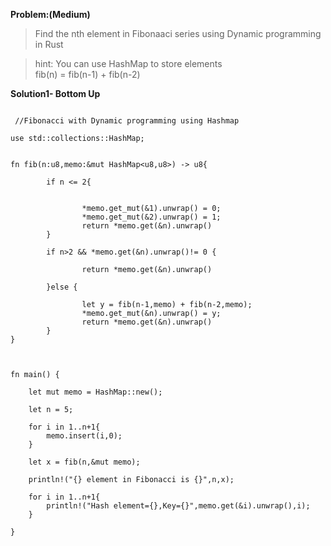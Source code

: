 **Problem:(Medium)**

> Find the nth element in Fibonaaci series using Dynamic programming in Rust

>hint: You can use HashMap to store elements<br>
> fib(n) = fib(n-1) + fib(n-2)


 
 

**Solution1- Bottom Up**

```
 
 //Fibonacci with Dynamic programming using Hashmap

use std::collections::HashMap;


fn fib(n:u8,memo:&mut HashMap<u8,u8>) -> u8{

        if n <= 2{


                *memo.get_mut(&1).unwrap() = 0;
                *memo.get_mut(&2).unwrap() = 1;
                return *memo.get(&n).unwrap()
        }

        if n>2 && *memo.get(&n).unwrap()!= 0 {

                return *memo.get(&n).unwrap()

        }else {

                let y = fib(n-1,memo) + fib(n-2,memo);
                *memo.get_mut(&n).unwrap() = y;
                return *memo.get(&n).unwrap()
        }
}



fn main() {

    let mut memo = HashMap::new();

    let n = 5;

    for i in 1..n+1{
        memo.insert(i,0);
    }

    let x = fib(n,&mut memo);
    
    println!("{} element in Fibonacci is {}",n,x);

    for i in 1..n+1{
        println!("Hash element={},Key={}",memo.get(&i).unwrap(),i);
    }
    
}
     
```

